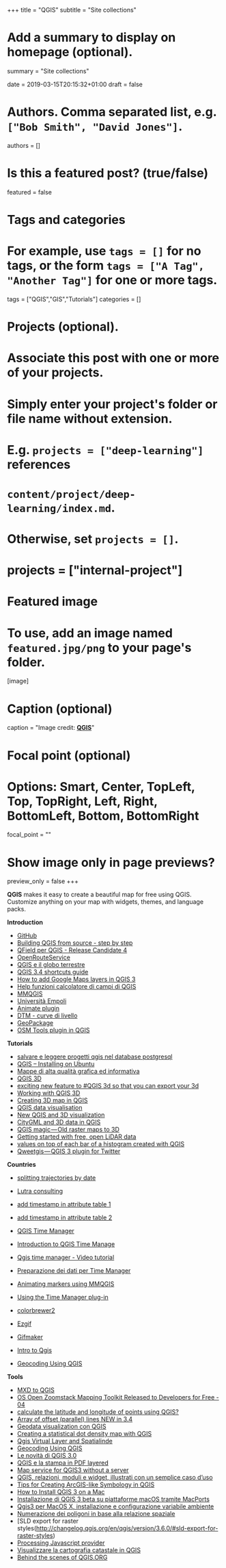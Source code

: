 +++
title = "QGIS"
subtitle = "Site collections"

# Add a summary to display on homepage (optional).
summary = "Site collections"

date = 2019-03-15T20:15:32+01:00
draft = false

# Authors. Comma separated list, e.g. `["Bob Smith", "David Jones"]`.
authors = []

# Is this a featured post? (true/false)
featured = false

# Tags and categories
# For example, use `tags = []` for no tags, or the form `tags = ["A Tag", "Another Tag"]` for one or more tags.
tags = ["QGIS","GIS","Tutorials"]
categories = []

# Projects (optional).
#   Associate this post with one or more of your projects.
#   Simply enter your project's folder or file name without extension.
#   E.g. `projects = ["deep-learning"]` references
#   `content/project/deep-learning/index.md`.
#   Otherwise, set `projects = []`.
# projects = ["internal-project"]

# Featured image
# To use, add an image named `featured.jpg/png` to your page's folder.
[image]
  # Caption (optional)
  caption = "Image credit: [**QGIS**](https://www.qgis.org/en/site/)"

  # Focal point (optional)
  # Options: Smart, Center, TopLeft, Top, TopRight, Left, Right, BottomLeft, Bottom, BottomRight
  focal_point = ""

  # Show image only in page previews?
  preview_only = false
+++

**QGIS** makes it easy to create a beautiful map for free using QGIS. Customize anything on your map with widgets, themes, and language packs.


**Introduction**

- [GitHub](https://github.com/qgis)
- [Building QGIS from source - step by step](http://htmlpreview.github.io/?https://raw.github.com/qgis/QGIS/master/doc/INSTALL.html)
- [QField per QGIS - Release Candidate 4](http://k1z.blog.uni-heidelberg.de/2018/11/25/qgis-plugin-osm-tools-v32-published/)
- [OpenRouteService](http://k1z.blog.uni-heidelberg.de/2018/11/25/qgis-plugin-osm-tools-v32-published/)
- [QGIS e il globo terrestre](https://pigrecoinfinito.wordpress.com/2018/11/25/qgis-e-il-globo-terrestre/amp/)
- [QGIS 3.4 shortcuts guide](https://www.linkedin.com/feed/update/activity:6469257726772998144/)
- [How to add Google Maps layers in QGIS 3](https://geogeek.xyz/how-to-add-google-maps-layers-in-qgis-3.html)
- [Help funzioni calcolatore di campi di QGIS](http://hfcqgis.opendatasicilia.it/it/latest/index.html)
- [MMQGIS](http://michaelminn.com/linux/mmqgis/)
- [Università Empoli](http://qgis4dummies.wikidot.com/ndvi)
- [Animate plugin](https://anitagraser.com/projects/time-manager/)
- [DTM - curve di livello](https://www.linkedin.com/feed/update/urn:li:activity:6481529889219444736/)
- [GeoPackage](https://massimilianomoraca.it/blog/il-geopackage-una-valida-alternativa-al-formato-sh)
- [OSM Tools plugin in QGIS](https://www.linkedin.com/feed/update/urn:li:activity:6486255859050647552/)


**Tutorials**

- [salvare e leggere progetti qgis nel database postgresql](https://pigrecoinfinito.wordpress.com/2019/01/05/salvare-e-leggere-progetti-qgis-nel-database-postgresql/)
- [QGIS – Installing on Ubuntu](https://www.northrivergeographic.com/qgis-installing-on-ubuntu)
- [Mappe di alta qualità grafica ed informativa](https://www.flickr.com/groups/qgis/)
- [QGIS 3D](https://www.lutraconsulting.co.uk/crowdfunding/more-qgis-3d/)
- [exciting new feature to #QGIS 3d so that you can export your 3d](https://twitter.com/lutraconsulting/status/1101451730762514432)
- [Working with QGIS 3D](https://www.lutraconsulting.co.uk/blog/2018/03/01/working-with-qgis-3d-part-1/)
- [Creating 3D map in QGIS](https://medium.com/the-pointscene-diaries/creating-3d-map-in-qgis-690f3d40beb1)
- [QGIS data visualisation](https://medium.com/@loosegoat/qgis-data-visualisation-c0579c7472dd)
- [New QGIS and 3D visualization](https://medium.com/the-pointscene-diaries/3d-map-qgis-guide-4688975b8fb4)
- [CityGML and 3D data in QGIS](https://medium.com/the-pointscene-diaries/qgis-3d-buildings-tutorial-1e0111fcd766)
- [QGIS magic — Old raster maps to 3D](https://medium.com/@tjukanov/qgis-magic-old-raster-maps-to-3d-ddd0f550e0e8)
- [Getting started with free, open LiDAR data](https://www.youtube.com/watch?v=FuRhYCFCaCc&feature=youtu.be)
- [values on top of each bar of a histogram created with QGIS](https://gis.stackexchange.com/questions/308985/values-on-top-of-each-bar-of-a-histogram-in-qgis)
- [Qweetgis — QGIS 3 plugin for Twitter](https://medium.com/@compatt84/qweetgis-qgis-3-plugin-for-twitter-93005f2e5ec8)

**Countries**

- [splitting trajectories by date](https://anitagraser.com/2019/01/26/movement-data-in-gis-19-splitting-trajectories-by-date/amp/)
- [Lutra consulting](https://www.lutraconsulting.co.uk/)
- [add timestamp in attribute table 1](https://gis.stackexchange.com/questions/247325/on-save-add-timestamp-in-attribute-table)
- [add timestamp in attribute table 2](https://vimeo.com/178984647)
- [QGIS Time Manager](https://medium.com/@tjukanov/geogiffery-in-a-nutshell-introduction-to-qgis-time-manager-31bb79f2af19)
- [Introduction to QGIS Time Manage](https://medium.com/@tjukanov/geogiffery-in-a-nutshell-introduction-to-qgis-time-manager-31bb79f2af19)
- [Qgis time manager - Video tutorial](https://www.youtube.com/results?search_query=qgis+time+manager)
- [Preparazione dei dati per Time Manager](https://massimilianomoraca.it/blog/preparazione-dei-dati-time-manager)
- [Animating markers using MMQGIS](https://www.youtube.com/watch?v=GAPPQaULmGM)
- [Using the Time Manager plug-in](https://www.youtube.com/watch?v=nHrFOPf1UGw)

- [colorbrewer2](http://colorbrewer2.org/#type=sequential&scheme=BuGn&n=3)
- [Ezgif](https://ezgif.com/maker)
- [Gifmaker](http://gifmaker.org/)

- [Intro to Qgis](http://duspviz.mit.edu/intro-to-qgis/#1)
- [Geocoding Using QGIS](http://duspviz.mit.edu/tutorials/geocoding/)

**Tools**

- [MXD to QGIS](https://north-road.com/2019/02/04/announcing-our-slyr-funding-drive/)
- [OS Open Zoomstack Mapping Toolkit Released to Developers for Free - 04](https://www.ordnancesurvey.co.uk/business-and-government/products/os-open-zoomstack.html)
- [calculate the latitude and longitude of points using QGIS?](https://gis.stackexchange.com/questions/7199/how-do-i-calculate-the-latitude-and-longitude-of-points-using-qgis)
- [Array of offset (parallel) lines NEW in 3.4](https://docs.qgis.org/testing/en/docs/user_manual/processing_algs/qgis/vectorcreation.html#id35)
- [Geodata visualization con QGIS](https://www.linkedin.com/feed/update/urn:li:activity:6501423341801402368/)
- [Creating a statistical dot density map with QGIS](http://learngis.uk/creating-statistical-dot-density-map-qgis/)
- [Qgis Virtual Layer and Spatialinde](https://pigrecoinfinito.wordpress.com/2019/02/16/qgis-virtual-layer-e-spatialindex/)
- [Geocoding Using QGIS](http://www.davidmckie.com/Geocoding%20Using%20QGIS_New.pdf)
- [Le novità di QGIS 3.0](https://medium.com/@salvatorefiandaca/le-novit%C3%A0-di-qgis-3-0-10f2cf76a742)
- [QGIS e la stampa in PDF layered](https://medium.com/coseerobe/qgis-e-la-stampa-in-pdf-layered-a067402e175f)
- [Map service for QGIS3 without a server](https://medium.com/maptiler/map-service-for-qgis3-without-a-server-51d53aee92cb)
- [QGIS, relazioni, moduli e widget, illustrati con un semplice caso d’uso](https://medium.com/tantotanto/qgis-relazioni-moduli-e-widget-illustrati-con-un-semplice-caso-duso-2dc5ab47770e)
- [Tips for Creating ArcGIS-like Symbology in QGIS](https://opengislab.com/blog/2019/2/5/tips-for-creating-arcgis-like-symbology-in-qgis?format=amp)
- [How to Install QGIS 3 on a Mac](https://www.youtube.com/watch?v=908NyL7roFs&feature=youtu.be)
- [Installazione di QGIS 3 beta su piattaforme macOS tramite MacPorts](https://medium.com/@ivano.giuliano/installazione-di-qgis-3-beta-su-piattaforme-macos-tramite-macports-28940731ed2b)
- [Qgis3 per MacOS X, installazione e configurazione variabile ambiente](http://www.geofunction.it/academy/qgis3-per-macos-x/)
- [Numerazione dei poligoni in base alla relazione spaziale](http://hfcqgis.opendatasicilia.it/it/latest/esempi/numerazione_poligoni_rel_spaziale.html)
- [SLD export for raster styles(http://changelog.qgis.org/en/qgis/version/3.6.0/#sld-export-for-raster-styles)
- [Processing Javascript provider](https://twitter.com/northroadgeo/status/1100187047992717312?s=11)
- [Visualizzare la cartografia catastale in QGIS](https://www.3dgis.it/it/cartografia-catastale-qgis/)
- [Behind the scenes of QGIS.ORG](https://docs.google.com/presentation/d/15fBntItxpOk3V8ZVmg0g6Ox5-ZylInN2zVpVBSrKi6k/edit#slide=id.g220367a49a_0_104)
